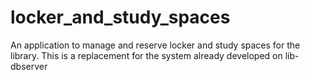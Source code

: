 # locker_and_study_spaces
An application to manage and reserve locker and study spaces for the library.  This is a replacement for the system already developed on lib-dbserver
